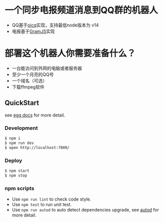 # 一个同步电报频道消息到QQ群的机器人
* QQ基于[oicq][oicq]实现，支持最低node版本为 v14
* 电报基于[GramJS][GramJS]实现

# 部署这个机器人你需要准备什么？
* 一台能访问到外网的电脑或者服务器
* 至少一个月亮的QQ号
* 一个域名（可选）
* 下载ffmpeg软件

## QuickStart

<!-- add docs here for user -->

see [egg docs][egg] for more detail.

### Development

```bash
$ npm i
$ npm run dev
$ open http://localhost:7009/
```

### Deploy

```bash
$ npm start
$ npm stop
```

### npm scripts

- Use `npm run lint` to check code style.
- Use `npm test` to run unit test.
- Use `npm run autod` to auto detect dependencies upgrade, see [autod](https://www.npmjs.com/package/autod) for more detail.


[egg]: https://eggjs.org
[oicq]: https://github.com/takayama-lily/oicq
[GramJS]: https://github.com/gram-js/gramjs